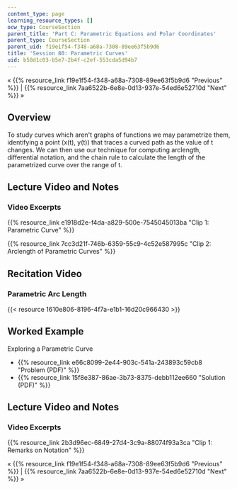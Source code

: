 ```yaml
---
content_type: page
learning_resource_types: []
ocw_type: CourseSection
parent_title: 'Part C: Parametric Equations and Polar Coordinates'
parent_type: CourseSection
parent_uid: f19e1f54-f348-a68a-7308-89ee63f5b9d6
title: 'Session 80: Parametric Curves'
uid: b58d1c03-b5e7-2b4f-c2ef-553cda5d94b7
---
```


« {{% resource_link f19e1f54-f348-a68a-7308-89ee63f5b9d6 "Previous" %}} | {{% resource_link 7aa6522b-6e8e-0d13-937e-54ed6e52710d "Next" %}} »

Overview
--------

To study curves which aren't graphs of functions we may parametrize them, identifying a point (x(t), y(t)) that traces a curved path as the value of t changes. We can then use our technique for computing arclength, differential notation, and the chain rule to calculate the length of the parametrized curve over the range of t.

Lecture Video and Notes
-----------------------

### Video Excerpts

{{% resource_link e1918d2e-f4da-a829-500e-7545045013ba "Clip 1: Parametric Curve" %}}

{{% resource_link 7cc3d21f-746b-6359-55c9-4c52e587995c "Clip 2: Arclength of Parametric Curves" %}}

Recitation Video
----------------

### Parametric Arc Length

{{< resource 1610e806-8196-4f7a-e1b1-16d20c966430 >}}

Worked Example
--------------

Exploring a Parametric Curve

*   {{% resource_link e66c8099-2e44-903c-541a-243893c59cb8 "Problem (PDF)" %}}
*   {{% resource_link 15f8e387-86ae-3b73-8375-debb112ee660 "Solution (PDF)" %}}

Lecture Video and Notes
-----------------------

### Video Excerpts

{{% resource_link 2b3d96ec-6849-27d4-3c9a-88074f93a3ca "Clip 1: Remarks on Notation" %}}

« {{% resource_link f19e1f54-f348-a68a-7308-89ee63f5b9d6 "Previous" %}} | {{% resource_link 7aa6522b-6e8e-0d13-937e-54ed6e52710d "Next" %}} »